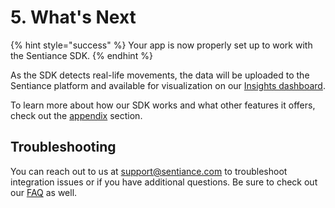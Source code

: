 # 5. What's Next

{% hint style="success" %}
Your app is now properly set up to work with the Sentiance SDK.
{% endhint %}

As the SDK detects real-life movements, the data will be uploaded to the Sentiance platform and available for visualization on our [Insights dashboard](https://insights.sentiance.com).

To learn more about how our SDK works and what other features it offers, check out the [appendix](../../appendix/) section.

## Troubleshooting

You can reach out to us at [support@sentiance.com](mailto:support@sentiance.com) to troubleshoot integration issues or if you have additional questions. Be sure to check out our [FAQ](../../faq/) as well.

